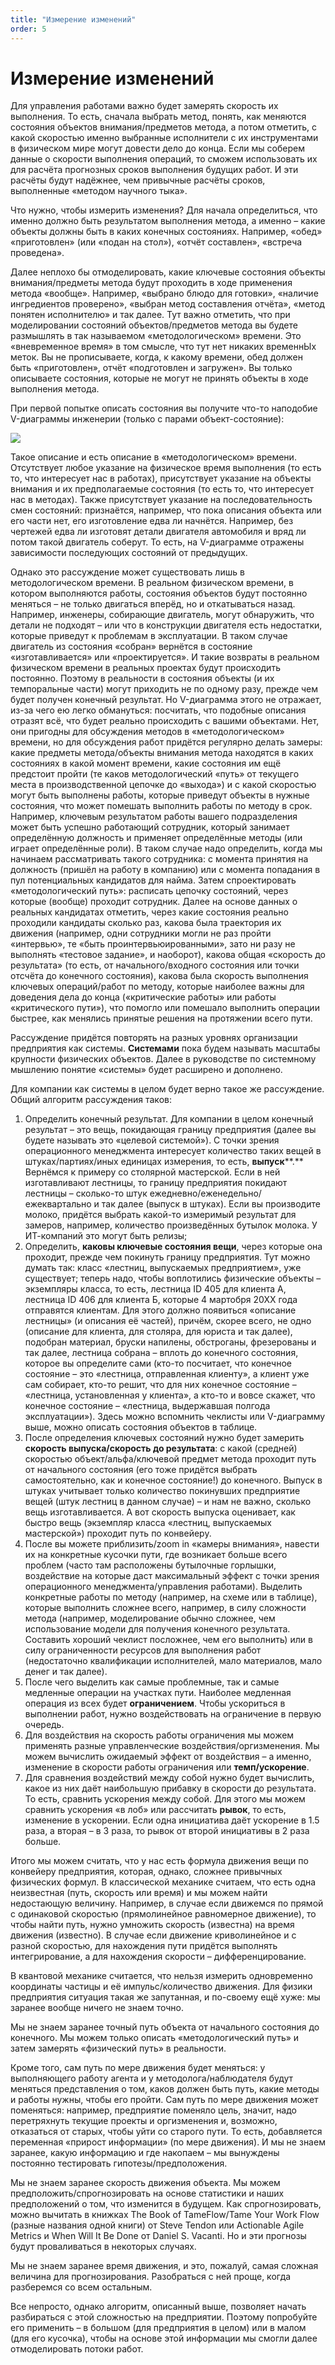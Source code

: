 ```yaml
---
title: "Измерение изменений"
order: 5
---
```


# Измерение изменений

Для управления работами важно будет замерять скорость их выполнения. То есть, сначала выбрать метод, понять, как меняются состояния объектов внимания/предметов метода, а потом отметить, с какой скоростью именно выбранные исполнители с их инструментами в физическом мире могут довести дело до конца. Если мы соберем данные о скорости выполнения операций, то сможем использовать их для расчёта прогнозных сроков выполнения будущих работ. И эти расчёты будут надёжнее, чем привычные расчёты сроков, выполненные «методом научного тыка».

Что нужно, чтобы измерить изменения? Для начала определиться, что именно должно быть результатом выполнения метода, а именно – какие объекты должны быть в каких конечных состояниях. Например, «обед» «приготовлен» (или «подан на стол»), «отчёт составлен», «встреча проведена».

Далее неплохо бы отмоделировать, какие ключевые состояния объекты внимания/предметы метода будут проходить в ходе применения метода «вообще». Например, «выбрано блюдо для готовки», «наличие ингредиентов проверено», «выбран метод составления отчёта», «метод понятен исполнителю» и так далее. Тут важно отметить, что при моделировании состояний объектов/предметов метода вы будете размышлять в так называемом «методологическом» времени. Это «вневременное время» в том смысле, что тут нет никаких временнЫх меток. Вы не прописываете, когда, к какому времени, обед должен быть «приготовлен», отчёт «подготовлен и загружен». Вы только описываете состояния, которые не могут не принять объекты в ходе выполнения метода.

При первой попытке описать состояния вы получите что-то наподобие V-диаграммы инженерии (только с парами объект-состояние):

![](/text/ontologics-sobr/2025-06-19T2004/8250/36.png)

Такое описание и есть описание в «методологическом» времени. Отсутствует любое указание на физическое время выполнения (то есть то, что интересует нас в работах), присутствует указание на объекты внимания и их предполагаемые состояния (то есть то, что интересует нас в методах). Также присутствует указание на последовательность смен состояний: признаётся, например, что пока описания объекта или его части нет, его изготовление едва ли начнётся. Например, без чертежей едва ли изготовят детали двигателя автомобиля и вряд ли потом такой двигатель соберут. То есть, на V-диаграмме отражены зависимости последующих состояний от предыдущих.

Однако это рассуждение может существовать лишь в методологическом времени. В реальном физическом времени, в котором выполняются работы, состояния объектов будут постоянно меняться – не только двигаться вперёд, но и откатываться назад. Например, инженеры, собирающие двигатель, могут обнаружить, что детали не подходят – или что в конструкции двигателя есть недостатки, которые приведут к проблемам в эксплуатации. В таком случае двигатель из состояния «собран» вернётся в состояние «изготавливается» или «проектируется». И такие возвраты в реальном физическом времени в реальных проектах будут происходить постоянно. Поэтому в реальности в состояния объекты (и их темпоральные части) могут приходить не по одному разу, прежде чем будет получен конечный результат. Но V-диаграмма этого не отражает, из-за чего ею легко обмануться: посчитать, что подобные описания отразят всё, что будет реально происходить с вашими объектами. Нет, они пригодны для обсуждения методов в «методологическом» времени, но для обсуждения работ придётся регулярно делать замеры: какие предметы метода/объекты внимания метода находятся в каких состояниях в какой момент времени, какие состояния им ещё предстоит пройти (те каков методологический «путь» от текущего места в производственной цепочке до «выхода») и с какой скоростью могут быть выполнены работы, которые приведут объекты в нужные состояния, что может помешать выполнить работы по методу в срок. Например, ключевым результатом работы вашего подразделения может быть успешно работающий сотрудник, который занимает определённую должность и применяет определённые методы (или играет определённые роли). В таком случае надо определить, когда мы начинаем рассматривать такого сотрудника: с момента принятия на должность (пришёл на работу в компанию) или с момента попадания в пул потенциальных кандидатов для найма. Затем спроектировать «методологический путь»: расписать цепочку состояний, через которые (вообще) проходит сотрудник. Далее на основе данных о реальных кандидатах отметить, через какие состояния реально проходили кандидаты сколько раз, какова была траектория их движения (например, одни сотрудники могли не раз пройти «интервью», те «быть проинтервьюированными», зато ни разу не выполнять «тестовое задание», и наоборот), какова общая «скорость до результата» (то есть, от начального/входного состояния или точки отсчёта до конечного состояния), какова была скорость выполнения ключевых операций/работ по методу, которые наиболее важны для доведения дела до конца («критические работы» или работы «критического пути»), что помогло или помешало выполнить операции быстрее, как менялись принятые решения на протяжении всего пути.

Рассуждение придётся повторять на разных уровнях организации предприятия как системы. **Системами** пока будем называть масштабы крупности физических объектов. Далее в руководстве по системному мышлению понятие «системы» будет расширено и дополнено.

Для компании как системы в целом будет верно такое же рассуждение. Общий алгоритм рассуждения таков:

1. Определить конечный результат. Для компании в целом конечный результат – это вещь, покидающая границу предприятия (далее вы будете называть это «целевой системой»). С точки зрения операционного менеджмента интересует количество таких вещей в штуках/партиях/иных единицах измерения, то есть, **выпуск****.** Вернёмся к примеру со столярной мастерской. Если в ней изготавливают лестницы, то границу предприятия покидают лестницы – сколько-то штук ежедневно/еженедельно/ежеквартально и так далее (выпуск в штуках). Если вы производите молоко, придётся выбрать какой-то измеримый результат для замеров, например, количество произведённых бутылок молока. У ИТ-компаний это могут быть релизы;
2. Определить, **каковы ключевые состояния вещи**, через которые она проходит, прежде чем покинуть границу предприятия. Тут можно думать так: класс «лестниц, выпускаемых предприятием», уже существует; теперь надо, чтобы воплотились физические объекты – экземпляры класса, то есть, лестница ID 405 для клиента А, лестница ID 406 для клиента Б, которые 4 мартобря 20ХХ года отправятся клиентам. Для этого должно появиться «описание лестницы» (и описания её частей), причём, скорее всего, не одно (описание для клиента, для столяра, для юриста и так далее), подобран материал, бруски напилены, обстроганы, фрезерованы и так далее, лестница собрана – вплоть до конечного состояния, которое вы определите сами (кто-то посчитает, что конечное состояние – это «лестница, отправленная клиенту», а клиент уже сам собирает, кто-то решит, что для них конечное состояние – «лестница, установленная у клиента», а кто-то и вовсе скажет, что конечное состояние – «лестница, выдержавшая полгода эксплуатации»). Здесь можно вспомнить чеклисты или V-диаграмму выше, можно описать состояния объектов в таблице.
3. После определения ключевых состояний нужно будет замерить **скорость выпуска/скорость до результата**: с какой (средней) скоростью объект/альфа/ключевой предмет метода проходит путь от начального состояния (его тоже придётся выбрать самостоятельно, как и конечное состояние!) до конечного. Выпуск в штуках учитывает только количество покинувших предприятие вещей (штук лестниц в данном случае) – и нам не важно, сколько вещь изготавливается. А вот скорость выпуска оценивает, как быстро вещь (экземпляр класса «лестниц, выпускаемых мастерской») проходит путь по конвейеру.
4. После вы можете приблизить/zoom in «камеры внимания», навести их на конкретные кусочки пути, где возникает больше всего проблем (часто там расположены бутылочные горлышки, воздействие на которые даст максимальный эффект с точки зрения операционного менеджмента/управления работами). Выделить конкретные работы по методу (например, на схеме или в таблице), которые выполнить сложнее всего, например, в силу сложности метода (например, моделирование обычно сложнее, чем использование модели для получения конечного результата. Составить хороший чеклист посложнее, чем его выполнить) или в силу ограниченности ресурсов для выполнения работ (недостаточно квалификации исполнителей, мало материалов, мало денег и так далее).
5. После чего выделить как самые проблемные, так и самые медленные операции на участках пути. Наиболее медленная операция из всех будет **ограничением**. Чтобы ускориться в выполнении работ, нужно воздействовать на ограничение в первую очередь.
6. Для воздействия на скорость работы ограничения мы можем применять разные управленческие воздействия/оргизменения. Мы можем вычислить ожидаемый эффект от воздействия – а именно, изменение в скорости работы ограничения или **темп/ускорение**.
7. Для сравнения воздействий между собой нужно будет вычислить, какое из них даёт наибольшую прибавку в скорости до результата. То есть, сравнить ускорения между собой. Для этого мы можем сравнить ускорения «в лоб» или рассчитать **рывок**, то есть, изменение в ускорении. Если одна инициатива даёт ускорение в 1.5 раза, а вторая – в 3 раза, то рывок от второй инициативы в 2 раза больше.

Итого мы можем считать, что у нас есть формула движения вещи по конвейеру предприятия, которая, однако, сложнее привычных физических формул. В классической механике считаем, что есть одна неизвестная (путь, скорость или время) и мы можем найти недостающую величину. Например, в случае если движемся по прямой с одинаковой скоростью (прямолинейное равномерное движение), то чтобы найти путь, нужно умножить скорость (известна) на время движения (известно). В случае если движение криволинейное и с разной скоростью, для нахождения пути придётся выполнять интегрирование, а для нахождения скорости – дифференцирование.

В квантовой механике считается, что нельзя измерить одновременно координаты частицы и её импульс/количество движения. Для физики предприятия ситуация такая же запутанная, и по-своему ещё хуже: мы заранее вообще ничего не знаем точно.

Мы не знаем заранее точный путь объекта от начального состояния до конечного. Мы можем только описать «методологический путь» и затем замерять «физический путь» в реальности.

Кроме того, сам путь по мере движения будет меняться: у выполняющего работу агента и у методолога/наблюдателя будут меняться представления о том, каков должен быть путь, какие методы и работы нужны, чтобы его пройти. Сам путь по мере движения может поменяться: например, предприятие поменяло цель, значит, надо перетряхнуть текущие проекты и оргизменения и, возможно, отказаться от старых, чтобы уйти со старого пути. То есть, добавляется переменная «прирост информации» (по мере движения). И мы не знаем заранее, какую информацию и где накопаем – мы вынуждены постоянно тестировать гипотезы/предположения.

Мы не знаем заранее скорость движения объекта. Мы можем предположить/спрогнозировать на основе статистики и наших предположений о том, что изменится в будущем. Как спрогнозировать, можно вычитать в книжках The Book of TameFlow/Tame Your Work Flow (разные названия одной книги) от Steve Tendon или Actionable Agile Metrics и When Will It Be Done от Daniel S. Vacanti. Но и эти прогнозы будут проваливаться в некоторых случаях.

Мы не знаем заранее время движения, и это, пожалуй, самая сложная величина для прогнозирования. Разобраться с ней проще, когда разберемся со всем остальным.

Все непросто, однако алгоритм, описанный выше, позволяет начать разбираться с этой сложностью на предприятии. Поэтому попробуйте его применить – в большом (для предприятия в целом) или в малом (для его кусочка), чтобы на основе этой информации мы смогли далее отмоделировать потоки работ.